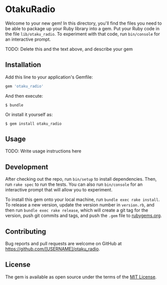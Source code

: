 # OtakuRadio

Welcome to your new gem! In this directory, you'll find the files you need to be able to package up your Ruby library into a gem. Put your Ruby code in the file `lib/otaku_radio`. To experiment with that code, run `bin/console` for an interactive prompt.

TODO: Delete this and the text above, and describe your gem

## Installation

Add this line to your application's Gemfile:

```ruby
gem 'otaku_radio'
```

And then execute:

    $ bundle

Or install it yourself as:

    $ gem install otaku_radio

## Usage

TODO: Write usage instructions here

## Development

After checking out the repo, run `bin/setup` to install dependencies. Then, run `rake spec` to run the tests. You can also run `bin/console` for an interactive prompt that will allow you to experiment.

To install this gem onto your local machine, run `bundle exec rake install`. To release a new version, update the version number in `version.rb`, and then run `bundle exec rake release`, which will create a git tag for the version, push git commits and tags, and push the `.gem` file to [rubygems.org](https://rubygems.org).

## Contributing

Bug reports and pull requests are welcome on GitHub at https://github.com/[USERNAME]/otaku_radio.


## License

The gem is available as open source under the terms of the [MIT License](http://opensource.org/licenses/MIT).

